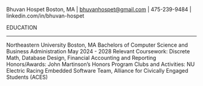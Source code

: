 Bhuvan Hospet
Boston, MA | bhuvanhospet@gmail.com  | 475-239-9484 | linkedin.com/in/bhuvan-hospet


EDUCATION 
____________________________________________________________________________

Northeastern University					    		                            Boston, MA
Bachelors of Computer Science and Business Administration      		                                 May 2024 - 2028
Relevant Coursework: Discrete Math, Database Design, Financial Accounting and Reporting
Honors/Awards: John Martinson’s Honors Program
Clubs and Activities: NU Electric Racing Embedded Software Team, Alliance for Civically Engaged Students (ACES)
